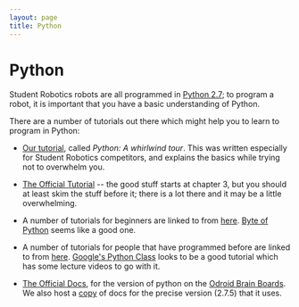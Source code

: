 ```yaml
---
layout: page
title: Python
---
```


Python
======

Student Robotics robots are all programmed in [Python 2.7](http://www.python.org); 
to program a robot, it is important that you have a basic understanding of Python. 

There are a number of tutorials out there which might help you to learn to program in Python:

* [Our tutorial](/docs/tutorials/python), called _Python: A whirlwind tour_.
    This was written especially for Student Robotics competitors,
    and explains the basics while trying not to overwhelm you.

* [The Official Tutorial](http://docs.python.org/tutorial/) -- the good stuff starts at chapter 3,
    but you should at least skim the stuff before it;
    there is a lot there and it may be a little overwhelming.

* A number of tutorials for beginners are linked to from [here](http://wiki.python.org/moin/BeginnersGuide/NonProgrammers).
    [Byte of Python](https://python.swaroopch.com/) seems like a good one.

* A number of tutorials for people that have programmed before are linked to from [here](http://wiki.python.org/moin/BeginnersGuide/Programmers).
    [Google's Python Class](https://developers.google.com/edu/python) looks to be a good tutorial which has some lecture videos to go with it.

* [The Official Docs](http://docs.python.org/2.7/), for the version of python on the [Odroid Brain Boards](/docs/kit/brain_board).
    We also host a [copy](/docs/python) of docs for the precise version (2.7.5) that it uses.
